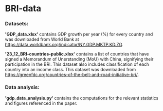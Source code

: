 # BRI-data

### Datasets: 

**'GDP_data.xlsx'** contains GDP growth per year (%) for every country and was downloaded from World Bank at https://data.worldbank.org/indicator/NY.GDP.MKTP.KD.ZG. 

**'23_12_BRI-countries-public.xlsx'** contains a list of countries that have signed a Memorandum of Unerstanding (MoU) with China, signifying their participation in the BRI. This dataset also includes classification of each country into an income class. This dataset was downloaded from https://greenfdc.org/countries-of-the-belt-and-road-initiative-bri/. 

### Data analysis: 

**'gdp_data_analysis.py'** contains the computations for the relevant statistics and figures referenced in the paper.
